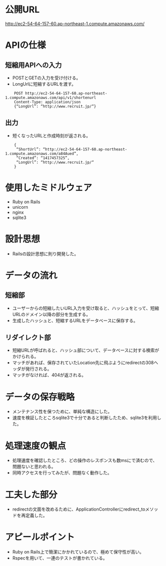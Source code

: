 # 公開URL
http://ec2-54-64-157-60.ap-northeast-1.compute.amazonaws.com/


# APIの仕様
## 短縮用APIへの入力
- POSTとGETの入力を受け付ける。
- LongUrlに短縮するURLを渡す。

```
    POST http://ec2-54-64-157-60.ap-northeast-1.compute.amazonaws.com/api/v1/shortenurl
    Content-Type: application/json
    {“LongUrl”: “http://www.recruit.jp/“}
```

## 出力
- 短くなったURLと作成時刻が返される。 
```
    {
	 “ShortUrl”: “http://ec2-54-64-157-60.ap-northeast-1.compute.amazonaws.com/a84Aued”,
	 “Created”: “1417457325”,
	 “LongUrl”: “http://www.recruit.jp/“
	}
```

# 使用したミドルウェア
- Ruby on Rails
- unicorn
- nginx
- sqlite3


# 設計思想
- Railsの設計思想に則り開発した。


# データの流れ
## 短縮部
- ユーザーからの短縮したいURL入力を受け取ると、ハッシュをとって、短縮URLのドメイン以降の部分を生成する。
- 生成したハッシュと、短縮するURLをデータベースに保存する。

## リダイレクト部
- 短縮URLが呼ばれると、ハッシュ部について、データベースに対する検索がかけられる。
- マッチがあれば、保存されていたLocation先に飛ぶようにredirectの308ヘッダが発行される。
- マッチがなければ、404が返される。


# データの保存戦略
- メンテナンス性を保つために、単純な構造にした。
- 速度を検証したところsqlite3で十分であると判断したため、sqlite3を利用した。

# 処理速度の観点
- 処理速度を確認したところ、どの操作のレスポンスも数msにで済むので、問題ないと思われる。
- 同時アクセスを行ってみたが、問題なく動作した。

# 工夫した部分
- redirectの文面を改めるために、ApplicationControllerにredirect_toメソッドを再定義した。

# アピールポイント
- Ruby on Rails上で簡潔にかかれているので、極めて保守性が高い。
- Rspecを用いて、一連のテストが書かれている。

